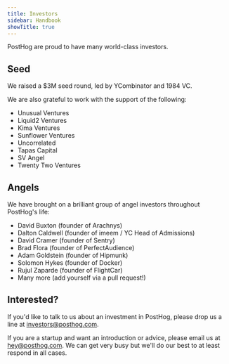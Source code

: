 ```yaml
---
title: Investors
sidebar: Handbook
showTitle: true
---
```

PostHog are proud to have many world-class investors.

## Seed

We raised a $3M seed round, led by YCombinator and 1984 VC.

We are also grateful to work with the support of the following:

* Unusual Ventures
* Liquid2 Ventures
* Kima Ventures
* Sunflower Ventures
* Uncorrelated
* Tapas Capital
* SV Angel
* Twenty Two Ventures

## Angels

We have brought on a brilliant group of angel investors throughout PostHog's life:

* David Buxton (founder of Arachnys)
* Dalton Caldwell (founder of imeem / YC Head of Admissions)
* David Cramer (founder of Sentry)
* Brad Flora (founder of PerfectAudience)
* Adam Goldstein (founder of Hipmunk)
* Solomon Hykes (founder of Docker)
* Rujul Zaparde (founder of FlightCar)
* Many more (add yourself via a pull request!)

## Interested?

If you'd like to talk to us about an investment in PostHog, please drop us a line at [investors@posthog.com](mailto:investors@posthog.com).

If you are a startup and want an introduction or advice, please email us at [hey@posthog.com](mailto:hey@posthog.com). We can get very busy but we'll do our best to at least respond in all cases.
